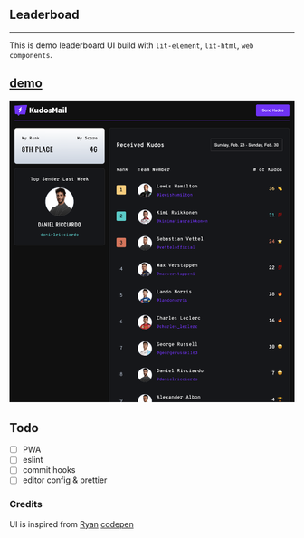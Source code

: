 ## Leaderboad

---

This is demo leaderboard UI build with `lit-element`, `lit-html`, `web components`.

## [demo]()

![leaderboard](./leaderboard.png)

## Todo

- [ ] PWA
- [ ] eslint
- [ ] commit hooks
- [ ] editor config & prettier

### Credits

UI is inspired from [Ryan](https://ryanparag.com/) [codepen](https://codepen.io/ryanparag/full/ZEGLqGW)
